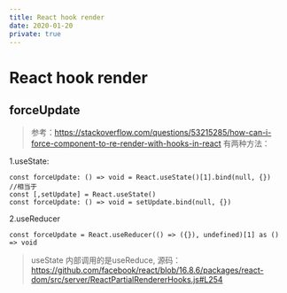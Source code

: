 ```yaml
---
title: React hook render
date: 2020-01-20
private: true
---
```

# React hook render

## forceUpdate
> 参考：https://stackoverflow.com/questions/53215285/how-can-i-force-component-to-re-render-with-hooks-in-react
有两种方法：

1.useState:

    const forceUpdate: () => void = React.useState()[1].bind(null, {}) 
    //相当于
    const [,setUpdate] = React.useState()
    const forceUpdate: () => void = setUpdate.bind(null, {}) 


2.useReducer

    const forceUpdate = React.useReducer(() => ({}), undefined)[1] as () => void

> useState 内部调用的是useReduce, 源码：https://github.com/facebook/react/blob/16.8.6/packages/react-dom/src/server/ReactPartialRendererHooks.js#L254